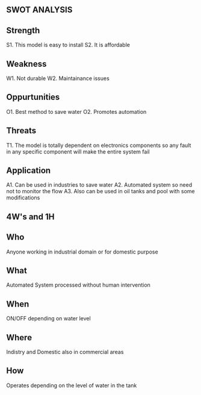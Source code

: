 ## SWOT ANALYSIS 

## Strength
S1. This model is easy to install
S2. It is affordable

## Weakness
W1. Not durable
W2. Maintainance issues

## Oppurtunities
O1. Best method to save water
O2. Promotes automation

## Threats
T1. The model is totally dependent on electronics components so any fault in any specific component will make the entire system fail

## Application
A1. Can be used in industries to save water
A2. Automated system so need not to monitor the flow
A3. Also can be used in oil tanks and pool with some modifications

## 4W's and 1H

## Who
Anyone working in industrial domain or for domestic purpose

## What
Automated System processed without human intervention

## When
ON/OFF depending on water level

## Where
Indistry and Domestic also in commercial areas

## How
Operates depending on the level of water in the tank

